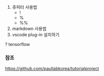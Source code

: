 1. 쥬피터 사용법
   - !
   - %
   - %%
2. markdown 사용법
3. vscode plug-in 설치하기
   


? tensorflow


### 참조
https://github.com/paullabkorea/tutorialproject